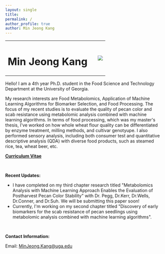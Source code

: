 ```yaml
---
layout: single
title:
permalink: /
author_profile: true
author: Min Jeong Kang
---
```


<table style="width: 100%;">
  <tr>
	<td style="width: 90%; border-bottom:0px;"><h1>Min Jeong Kang</h1></td>
	<td style="width: 10%; border-bottom:0px;"><img src="assets/images/uga-logo.png"/></td>
  </tr>
</table>

Hello! I am a 4th year Ph.D. student in the Food Science and Technology Department at the University of Georgia.

My research interests are Food Metabolomics, Application of Machine Learning Algorithms for Biomarker Selection, and Food Processing. The focus of my recent studies is to evaluate the quality of pecan color and scab resistance using metabolomic analysis combined with machine learning algorithms. In terms of food processing, which was my master's thesis, I've worked on how whole wheat flour quality can be differentiated by enzyme treatment, milling methods, and cultivar genotyupe. I also performed sensory analysis, including both consumer test and quantitative descriptive analysis (QDA) with diverse food products, such as steamed rice, tea, wheat beer, etc.

**<a href="files/CV_minjeong_kang.pdf">Curriculum Vitae</a>**

<br>

**Recent Updates:**

* I have completed on my third chapter research titled "Metabolomics Analysis with Machine Learning Approach Enables the Evaluation of Postharvest Pecan Color Stability" with Dr. Pegg, Dr.Kerr, Dr.Wells, Dr.Conner, and Dr.Suh. We will be submitting this paper soon!
* Currently, I'm working on my second chapter titled "Discovery of early biomarkers for the scab resistance of pecan seedlings using metabolomic analysis combined with machine learning algorithms".

<br>

**Contact Information:**

Email: MinJeong.Kang@uga.edu
